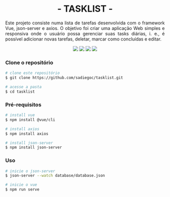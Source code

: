 <h1 align="center">- TASKLIST -</h1>
<p align="justify">Este projeto consiste numa lista de tarefas desenvolvida com o framework Vue, json-server e axios. O objetivo foi criar uma aplicação Web simples e responsiva onde o usuário possa gerenciar suas tasks diárias, i. e., é possível adicionar novas tarefas, deletar, marcar como concluídas e editar.</p>

<p align="center">
 <img src="https://img.shields.io/badge/Vue%20js-35495E?style=for-the-badge&logo=vuedotjs&logoColor=4FC08D"/>
 <img src="https://img.shields.io/badge/axios-671ddf?&style=for-the-badge&logo=axios&logoColor=white"/>
 <img src="https://img.shields.io/badge/json-5E5C5C?style=for-the-badge&logo=json&logoColor=white"/>
 <img src="https://img.shields.io/badge/License-MIT-green?style=for-the-badge"/>
</p>

### Clone o repositório
```bash
# clone este repositório
$ git clone https://github.com/sadiegoc/tasklist.git

# acesse a pasta
$ cd tasklist
```
### Pré-requisitos
```bash
# install vue
$ npm install @vue/cli

# install axios
$ npm install axios

# install json-server
$ npm install json-server
```
### Uso
```bash
# inicie o json-server
$ json-server --watch database/database.json

# inicie o vue
$ npm run serve
```
